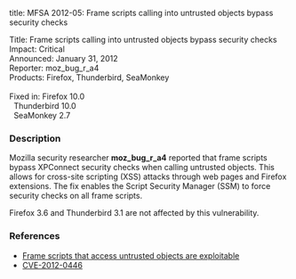 title: MFSA 2012-05: Frame scripts calling into untrusted objects bypass security checks

<p>
<span class="label">Title:</span>      Frame scripts calling into untrusted
objects bypass security checks<br/>
<span class="label">Impact:</span>     Critical<br/>
<span class="label">Announced:</span>  January 31, 2012<br/>
<span class="label">Reporter:</span>   moz_bug_r_a4<br/>
<span class="label">Products:</span>   Firefox, Thunderbird, SeaMonkey<br/>
<br/>
<span class="label">Fixed in:</span>   Firefox 10.0<br/>
<span class="label">&#160;</span>      Thunderbird 10.0<br/>
<span class="label">&#160;</span>      SeaMonkey 2.7<br/>
</p>


<h3>Description</h3>

<p>Mozilla security researcher <strong>moz_bug_r_a4</strong> reported that frame
scripts bypass XPConnect security checks when calling untrusted objects. This
allows for cross-site scripting (XSS) attacks through web pages and Firefox
extensions. The fix enables the Script Security Manager (SSM) to force security
checks on all frame scripts.
</p>
<p class="note">Firefox 3.6 and Thunderbird 3.1 are not affected by this
vulnerability.
</p>


<h3>References</h3>

<ul>
  <li><a href="https://bugzilla.mozilla.org/show_bug.cgi?id=705651">
      Frame scripts that access untrusted objects are exploitable</a></li>
  <li><a href="http://cve.mitre.org/cgi-bin/cvename.cgi?name=CVE-2012-0446" class="ex-ref">CVE-2012-0446</a></li>
</ul>




